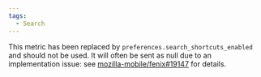 ```yaml
---
tags:
  - Search
---
```


This metric has been replaced by `preferences.search_shortcuts_enabled` and should not be used.
It will often be sent as null due to an implementation issue: see [mozilla-mobile/fenix#19147](https://github.com/mozilla-mobile/fenix/issues/19147) for details.
